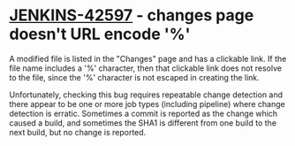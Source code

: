 # [JENKINS-42597](https://issues.jenkins-ci.org/browse/JENKINS-42597) - changes page doesn't URL encode '%'

A modified file is listed in the "Changes" page and has a clickable
link.  If the file name includes a '%' character, then that clickable
link does not resolve to the file, since the '%' character is not
escaped in creating the link.

Unfortunately, checking this bug requires repeatable change detection
and there appear to be one or more job types (including pipeline) where
change detection is erratic.  Sometimes a commit is reported as the
change which caused a build, and sometimes the SHA1 is different from
one build to the next build, but no change is reported.
